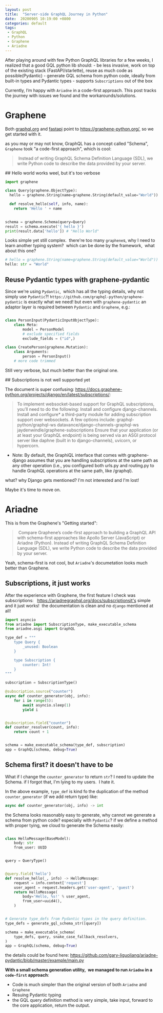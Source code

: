 ```yaml
---
layout: post
title:  "Server-side GraphQL Journey in Python"
date:  20200905 10:19:00 +0800
categories: default
tags:
 - GraphQL
 - Python
 - Graphene
 - Ariadne
---
```


After playing around with few Python GraphQL libraries for a few weeks,  I realized that a good GQL python lib should:
    - be less invasive, work on top of the existing stack (FastAPI/starlette), reuse as much code as possible(Pydantic)
    - generate GQL schema from python code, ideally from built-in types and Pydantic types
    - supports `Subscriptions` out of the box


Currently, I’m happy with `Ariadne` in a code-first approach.  This post tracks the journey with issues we found and the workarounds/solutions.


# Graphene

Both [graphql.org](https://graphql.org/code/#python) and [fastapi](https://fastapi.tiangolo.com/advanced/graphql/) point to https://graphene-python.org/, so we get started with it. 

as you may or may not know, GraphQL has a concept called "Schema",  `Graphene` took "a code-first approach", which is cool:  

> Instead of writing GraphQL Schema Definition Language (SDL), we write Python code to describe the data provided by your server.


## Hello world works weel, but it's too verbose

```python
import graphene

class Query(graphene.ObjectType):
  hello = graphene.String(name=graphene.String(default_value="World"))

  def resolve_hello(self, info, name):
    return 'Hello ' + name
  

schema = graphene.Schema(query=Query)
result = schema.execute('{ hello }')
print(result.data['hello']) # "Hello World"
```

Looks simple yet still complex.  there're too many `graphene`s, why I need to learn another typing system?  which can be done by the framework,  what about this one? 

```python
# hello = graphene.String(name=graphene.String(default_value="World"))
hello: str = "World" 
```

## Reuse Pydantic types with graphene-pydantic

Since we're using `Pydantic`,  which has all the typing details, why not simply use `Pydantic`?! `https://github.com/graphql-python/graphene-pydantic` is exactly what we need! but even with `graphene-pydantic` an adaptor layer is required between `Pydantic` and `Graphene`, e.g.: 

```python

class PersonInput(PydanticInputObjectType):
    class Meta:
        model = PersonModel
        # exclude specified fields
        exclude_fields = ("id",)

class CreatePerson(graphene.Mutation):
    class Arguments:
        person = PersonInput()
    # more code trimmed
```

Still very verbose, but much better than the original one. 


## Subscriptions is not well supported yet

The document is super confusing: https://docs.graphene-python.org/projects/django/en/latest/subscriptions/:
>  To implement websocket-based support for GraphQL subscriptions, you’ll need to do the following:
Install and configure django-channels.
Install and configure* a third-party module for adding subscription support over websockets. A few options include:
graphql-python/graphql-ws
datavance/django-channels-graphql-ws
jaydenwindle/graphene-subscriptions
Ensure that your application (or at least your GraphQL endpoint) is being served via an ASGI protocol server like daphne (built in to django-channels), uvicorn, or hypercorn.
* Note: By default, the GraphiQL interface that comes with graphene-django assumes that you are handling subscriptions at the same path as any other operation (i.e., you configured both urls.py and routing.py to handle GraphQL operations at the same path, like /graphql).

what? why Django gets mentioned? I'm not interested and I'm lost!


Maybe it's time to move on. 


# Ariadne

This is from the Graphene's "Getting started": 

> Compare Graphene’s code-first approach to building a GraphQL API with schema-first approaches like Apollo Server (JavaScript) or Ariadne (Python). Instead of writing GraphQL Schema Definition Language (SDL), we write Python code to describe the data provided by your server.


Yeah, schema-first is not cool, but `Ariadne`'s documetation looks much better than Graphene.

## Subscriptions, it just works

After the experience with Graphene, the first feature I check was subscriptions:   https://ariadnegraphql.org/docs/subscriptionsit's simple and it just works!  the documentation is clean and no `django` mentioned at all!

```python
import asyncio
from ariadne import SubscriptionType, make_executable_schema
from ariadne.asgi import GraphQL

type_def = """
    type Query {
        _unused: Boolean
    }

    type Subscription {
        counter: Int!
    }
"""

subscription = SubscriptionType()

@subscription.source("counter")
async def counter_generator(obj, info):
    for i in range(5):
        await asyncio.sleep(1)
        yield i


@subscription.field("counter")
def counter_resolver(count, info):
    return count + 1


schema = make_executable_schema(type_def, subscription)
app = GraphQL(schema, debug=True)
```

## Schema first? it doesn't have to be

What if I change the `counter_generator` to return `str`? I need to update the Schema. if I forgot that, I'm lying to my users.  I hate it. 


In the above example, `type_def` is kind fo the duplication of the method `counter_generator` (if we add return type) like: 

```python
async def counter_generator(obj, info) -> int
```

the Schema looks reasonably easy to generate, why cannot we generate a schema from python code? especially with `Pydantic`?
if we define a method with proper tying, we cloud to generate the Schema easily: 
```python

class HelloMessage(BaseModel):
    body: str
    from_user: UUID


query = QueryType()


@query.field('hello')
def resolve_hello(_, info) -> HelloMessage:
    request = info.context['request']
    user_agent = request.headers.get('user-agent', 'guest')
    return HelloMessage(
        body='Hello, %s!' % user_agent,
        from_user=uuid4(),
    )


# Generate type_defs from Pydantic types in the query definition.
type_defs = generate_gql_schema_str([query])

schema = make_executable_schema(
    type_defs, query, snake_case_fallback_resolvers,
)
app = GraphQL(schema, debug=True)
```

the details could be found here: https://github.com/gary-liguoliang/ariadne-pydantic/blob/master/example/main.py


**With a small schema generation utility,  we managed to run `Ariadne` in a `code-first` approach**: 
 - Code is much simpler than the original version of both `Ariadne` and `Graphene` 
 - Resuing Pydantic typing 
 - the GQL query definition method is very simple, take input, forward to the core application, return the output. 
